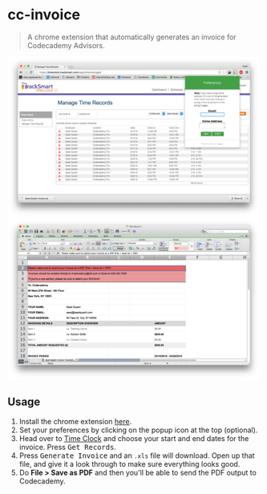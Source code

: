 # cc-invoice
> A chrome extension that automatically generates an invoice for Codecademy Advisors.

![](src/img/screenshot.png)
![](src/img/screenshot2.png)

## Usage
1. Install the chrome extension [here](https://chrome.google.com/webstore/detail/codecademy-invoice-genera/mkbpkhombfeimdgbnebamganohlgpcbi).
2. Set your preferences by clicking on the popup icon at the top (optional).
3. Head over to [Time Clock](https://timeclock.tracksmart.com/app/time/manage) and choose your start and end dates for the invoice. Press <kbd>Get Records</kbd>.
4. Press <kbd>Generate Invoice</kbd> and an `.xls` file will download. Open up that file, and give it a look through to make sure everything looks good.
5. Do **File > Save as PDF** and then you'll be able to send the PDF output to Codecademy.

